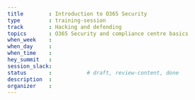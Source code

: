 ```yaml
---
title        : Introduction to O365 Security
type         : training-session
track        : Hacking and defending
topics       : O365 Security and compliance centre basics
when_week    : 
when_day     : 
when_time    : 
hey_summit   : 
session_slack:
status       :           # draft, review-content, done
description  : 
organizer    :
---
```

